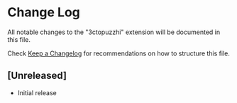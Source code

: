 # Change Log

All notable changes to the "3ctopuzzhi" extension will be documented in this file.

Check [Keep a Changelog](http://keepachangelog.com/) for recommendations on how to structure this file.

## [Unreleased]

- Initial release
